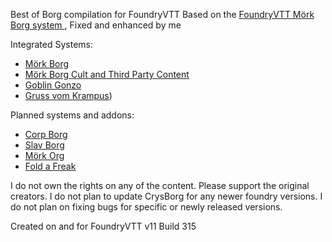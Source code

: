 Best of Borg compilation for FoundryVTT 
Based on the [FoundryVTT Mörk Borg system ](https://github.com/fvtt-fria-ligan/morkborg-foundry-vtt),
Fixed and enhanced by me

Integrated Systems:
- [Mörk Borg](https://morkborg.com/)
- [Mörk Borg Cult and Third Party Content](https://github.com/fvtt-fria-ligan/morkborg-foundry-3p)
- [Goblin Gonzo](https://blaek.games/shop/)
- [Gruss vom Krampus](https://www.drivethrurpg.com/de/product/498274/gruss-vom-krampus-a-holiday-horror-ttrpg))

Planned systems and addons:
- [Corp Borg](https://www.drivethrurpg.com/de/product/464620/corp-borg)
- [Slav Borg](https://slavdom-studio.com/)
- [Mörk Org](https://www.kickstarter.com/projects/beyondcataclysmgames/mork-org-wretched-office-space-in-a-hopeless-place)
- [Fold a Freak](https://www.kickstarter.com/projects/themadnetwork/fold-a-freak?)

I do not own the rights on any of the content. Please support the original creators.
I do not plan to update CrysBorg for any newer foundry versions.
I do not plan on fixing bugs for specific or newly released versions.

Created on and for FoundryVTT v11 Build 315
